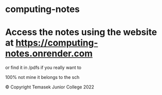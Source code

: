# computing-notes


# Access the notes using the website at https://computing-notes.onrender.com
or find it in /pdfs if you really want to


100% not mine it belongs to the sch 







© Copyright Temasek Junior College 2022
